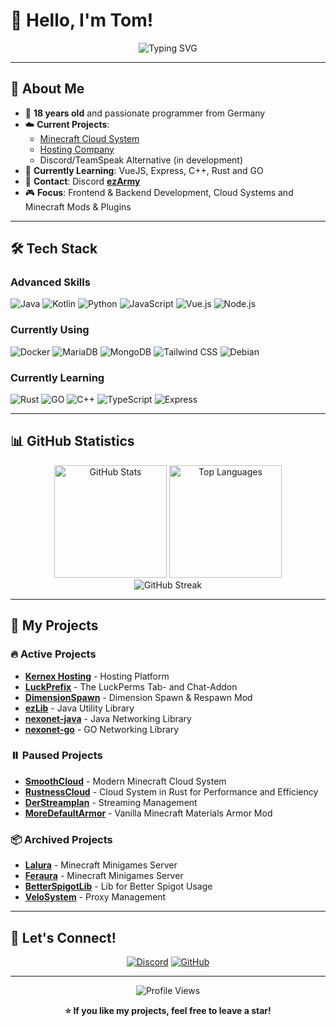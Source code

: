 # 👋 Hello, I'm Tom!

<div align="center">
  <img src="https://readme-typing-svg.herokuapp.com?font=Fira+Code&pause=1000&color=2B5BBD&width=435&lines=18-year-old+Developer+from+Germany;Minecraft+Cloud+Systems;Hosting+%26+Discord+Alternatives;Always+Learning+New+Technologies!" alt="Typing SVG" />
</div>

---

## 🧑 About Me

- 🎯 **18 years old** and passionate programmer from Germany
- ☁️ **Current Projects**: 
  - [Minecraft Cloud System](https://smoothcloud.eu) 
  - [Hosting Company](https://kernex.host)
  - Discord/TeamSpeak Alternative (in development)
- 🌱 **Currently Learning**: VueJS, Express, C++, Rust and GO
- 💬 **Contact**: Discord [**ezArmy**](https://eztxm.de/dc)
- 🎮 **Focus**: Frontend & Backend Development, Cloud Systems and Minecraft Mods & Plugins

---

## 🛠️ Tech Stack

### **Advanced Skills**
<p align="left">
<img src="https://img.shields.io/badge/java-%23ED8B00.svg?style=for-the-badge&logo=openjdk&logoColor=white" alt="Java"/>
<img src="https://img.shields.io/badge/Kotlin-B125EA?style=for-the-badge&logo=kotlin&logoColor=white" alt="Kotlin"/>
<img src="https://img.shields.io/badge/python-%232154fc.svg?style=for-the-badge&logo=python&logoColor=white" alt="Python"/>
<img src="https://img.shields.io/badge/JavaScript-ffe222?style=for-the-badge&logo=javascript&logoColor=black" alt="JavaScript"/>
<img src="https://img.shields.io/badge/Vue.js-%2342D392?style=for-the-badge&logo=vue.js&logoColor=white" alt="Vue.js"/>
<img src="https://img.shields.io/badge/Node.js-43853D?style=for-the-badge&logo=node.js&logoColor=white" alt="Node.js"/>
</p>

### **Currently Using**
<p align="left">
<img src="https://img.shields.io/badge/Docker-%230db7ed.svg?style=for-the-badge&logo=docker&logoColor=white" alt="Docker"/>
<img src="https://img.shields.io/badge/MariaDB-003545?style=for-the-badge&logo=mariadb&logoColor=white" alt="MariaDB"/>
<img src="https://img.shields.io/badge/MongoDB-4EA94B?style=for-the-badge&logo=mongodb&logoColor=white" alt="MongoDB"/>
<img src="https://img.shields.io/badge/Tailwind_CSS-3862AC?style=for-the-badge&logo=tailwind-css&logoColor=white" alt="Tailwind CSS"/>
<img src="https://img.shields.io/badge/Debian-A81D33?style=for-the-badge&logo=debian&logoColor=white" alt="Debian"/>
</p>

### **Currently Learning**
<p align="left">
<img src="https://img.shields.io/badge/rust-%23A72145.svg?style=for-the-badge&logo=rust&logoColor=white" alt="Rust"/>
<img src="https://img.shields.io/badge/go-%2354beff.svg?style=for-the-badge&logo=go&logoColor=white" alt="GO"/>
<img src="https://img.shields.io/badge/C%2B%2B-00599C?style=for-the-badge&logo=c%2B%2B&logoColor=white" alt="C++"/>
<img src="https://img.shields.io/badge/TypeScript-007ACC?style=for-the-badge&logo=typescript&logoColor=white" alt="TypeScript"/>
<img src="https://img.shields.io/badge/Express.js-404D59?style=for-the-badge&logo=express.js&logoColor=white" alt="Express"/>
</p>

---

## 📊 GitHub Statistics

<div align="center">
  <img height="180em" src="https://github-readme-stats.vercel.app/api?username=eztxmmc&include_all_commits=true&count_private=true&show_icons=true&line_height=20&title_color=2B5BBD&icon_color=1124BB&text_color=A1A1A1&bg_color=0,000000,130F40" alt="GitHub Stats"/>
  <img height="180em" src="https://github-readme-stats.vercel.app/api/top-langs?username=eztxmmc&show_icons=true&locale=en&layout=compact&theme=chartreuse-dark&line_height=20&title_color=2B5BBD&icon_color=1124BB&text_color=A1A1A1&bg_color=0,000000,130F40" alt="Top Languages"/>
</div>

<div align="center">
  <img src="https://github-readme-streak-stats.herokuapp.com/?user=eztxmmc&theme=dark&background=000000&stroke=130F40&ring=2B5BBD&fire=1124BB&currStreakLabel=A1A1A1" alt="GitHub Streak"/>
</div>

---

## 🚀 My Projects

### **🔥 Active Projects**
- **[Kernex Hosting](https://github.com/KernexHosting)** - Hosting Platform
- **[LuckPrefix](https://github.com/ezTxmMC/LuckPrefix)** - The LuckPerms Tab- and Chat-Addon
- **[DimensionSpawn](https://github.com/ezTxmMC/DimensionSpawn)** - Dimension Spawn & Respawn Mod
- **[ezLib](https://github.com/ezTxmMC/ezLib)** - Java Utility Library
- **[nexonet-java](https://github.com/Nexoscript/nexonet-java)** - Java Networking Library
- **[nexonet-go](https://github.com/Nexoscript/nexonet-go)** - GO Networking Library

### **⏸️ Paused Projects**
- **[SmoothCloud](https://smthcld.net)** - Modern Minecraft Cloud System
- **[RustnessCloud](https://github.com/ezTxmMC/RustnessCloud)** - Cloud System in Rust for Performance and Efficiency
- **[DerStreamplan](https://github.com/DerStreamplan)** - Streaming Management
- **[MoreDefaultArmor](https://github.com/ezTxmMC/MoreDefaultArmor)** - Vanilla Minecraft Materials Armor Mod

### **📦 Archived Projects**
- **[Lalura](https://lalura.net)** - Minecraft Minigames Server
- **[Feraura](https://feraura.de)** - Minecraft Minigames Server
- **[BetterSpigotLib](https://github.com/ezTxmMC/BetterSpigotLib)** - Lib for Better Spigot Usage
- **[VeloSystem](https://github.com/ezTxmMC/VeloSystem)** - Proxy Management

---

## 🤝 Let's Connect!

<div align="center">

[![Discord](https://img.shields.io/badge/Discord-7289DA?style=for-the-badge&logo=discord&logoColor=white)](https://eztxm.de/dc)
[![GitHub](https://img.shields.io/badge/GitHub-100000?style=for-the-badge&logo=github&logoColor=white)](https://github.com/ezTxmMC)

</div>

---

<div align="center">
  <img src="https://komarev.com/ghpvc/?username=ezTxmMC&style=for-the-badge&color=2B5BBD" alt="Profile Views"/>
  
  **⭐ If you like my projects, feel free to leave a star!**
</div>

